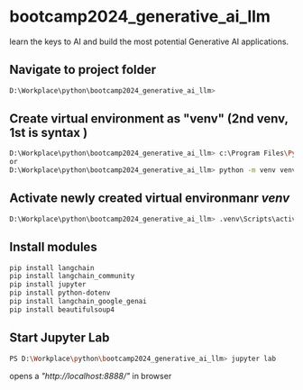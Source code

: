 # bootcamp2024_generative_ai_llm
 learn the keys to AI and build the most potential Generative AI applications.



## Navigate to project folder ##

```bash
D:\Workplace\python\bootcamp2024_generative_ai_llm>
```

## Create virtual environment as "venv" (2nd venv, 1st is syntax ) ##
```bash
D:\Workplace\python\bootcamp2024_generative_ai_llm> c:\Program Files\Python312\python.exe -m venv venv
or
D:\Workplace\python\bootcamp2024_generative_ai_llm> python -m venv venv
```

## Activate newly created virtual environmanr *venv* ##
```bash
D:\Workplace\python\bootcamp2024_generative_ai_llm> .venv\Scripts\activate.bat
```

## Install modules ##
```bash
pip install langchain
pip install langchain_community
pip install jupyter
pip install python-dotenv 
pip install langchain_google_genai
pip install beautifulsoup4
```

## Start Jupyter Lab ##
```bash
PS D:\Workplace\python\bootcamp2024_generative_ai_llm> jupyter lab
```
opens a *"http://localhost:8888/"* in browser


